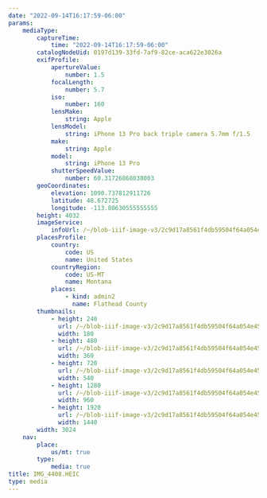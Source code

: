 ```yaml
---
date: "2022-09-14T16:17:59-06:00"
params:
    mediaType:
        captureTime:
            time: "2022-09-14T16:17:59-06:00"
        catalogNodeUid: 0197d139-33fd-7af9-82ce-aca622e3026a
        exifProfile:
            apertureValue:
                number: 1.5
            focalLength:
                number: 5.7
            iso:
                number: 160
            lensMake:
                string: Apple
            lensModel:
                string: iPhone 13 Pro back triple camera 5.7mm f/1.5
            make:
                string: Apple
            model:
                string: iPhone 13 Pro
            shutterSpeedValue:
                number: 60.31726868038003
        geoCoordinates:
            elevation: 1090.737812911726
            latitude: 48.672725
            longitude: -113.80630555555555
        height: 4032
        imageService:
            infoUrl: /~/blob-iiif-image-v3/2c9d17a8561f4db59504f64a054e4569017bca16097fd297f3920c371fe8c351/info.json
        placesProfile:
            country:
                code: US
                name: United States
            countryRegion:
                code: US-MT
                name: Montana
            places:
                - kind: admin2
                  name: Flathead County
        thumbnails:
            - height: 240
              url: /~/blob-iiif-image-v3/2c9d17a8561f4db59504f64a054e4569017bca16097fd297f3920c371fe8c351/full/180%2C240/0/default.jpg
              width: 180
            - height: 480
              url: /~/blob-iiif-image-v3/2c9d17a8561f4db59504f64a054e4569017bca16097fd297f3920c371fe8c351/full/360%2C480/0/default.jpg
              width: 360
            - height: 720
              url: /~/blob-iiif-image-v3/2c9d17a8561f4db59504f64a054e4569017bca16097fd297f3920c371fe8c351/full/540%2C720/0/default.jpg
              width: 540
            - height: 1280
              url: /~/blob-iiif-image-v3/2c9d17a8561f4db59504f64a054e4569017bca16097fd297f3920c371fe8c351/full/960%2C1280/0/default.jpg
              width: 960
            - height: 1920
              url: /~/blob-iiif-image-v3/2c9d17a8561f4db59504f64a054e4569017bca16097fd297f3920c371fe8c351/full/1440%2C1920/0/default.jpg
              width: 1440
        width: 3024
    nav:
        place:
            us/mt: true
        type:
            media: true
title: IMG_4408.HEIC
type: media
---
```

